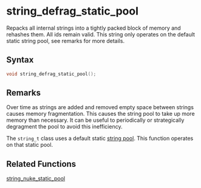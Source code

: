 # string_defrag_static_pool

Repacks all internal strings into a tightly packed block of memory and rehashes them. All ids remain valid. This string only operates on the default static string pool, see remarks for more details.

## Syntax

```cpp
void string_defrag_static_pool();
```

## Remarks

Over time as strings are added and removed empty space between strings causes memory fragmentation. This causes the string pool to take up more memory than necessary. It can be useful to periodically or strategically degragment the pool to avoid this inefficiency.

The `string_t` class uses a default static [string pool](https://github.com/RandyGaul/cute_framework/tree/master/doc/string/strpool/README.md). This function operates on that static pool.

## Related Functions

[string_nuke_static_pool](https://github.com/RandyGaul/cute_framework/blob/master/doc/string/string/string_nuke_static_pool.md)  
